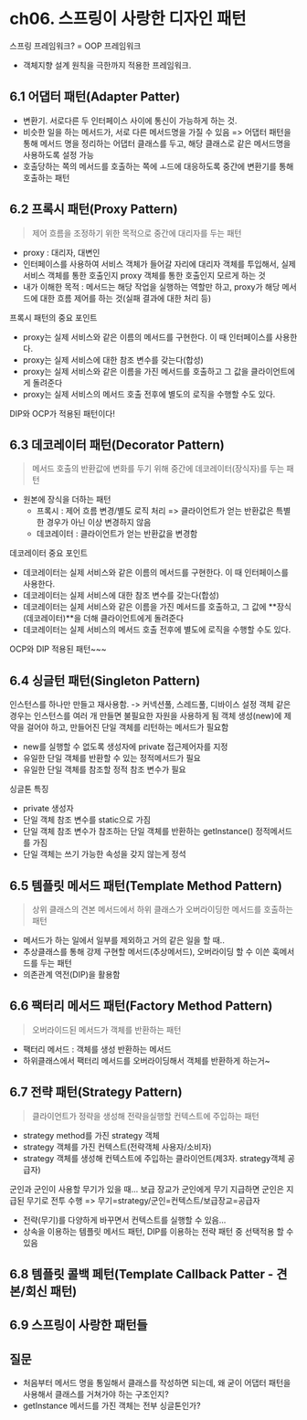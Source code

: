 # ch06. 스프링이 사랑한 디자인 패턴
스프링 프레임워크? = OOP 프레임워크
* 객체지향 설계 원칙을 극한까지 적용한 프레임워크.

## 6.1 어댑터 패턴(Adapter Patter)
* 변환기. 서로다른 두 인터페이스 사이에 통신이 가능하게 하는 것.
* 비슷한 일을 하는 메서드가, 서로 다른 메서드명을 가질 수 있음 => 어댑터 패턴을 통해 메서드 명을 정리하는 어댑터 클래스를 두고, 해당 클래스로 같은 메서드명을 사용하도록 설정 가능
* 호출당하는 쪽의 메서드를 호출하는 쪽에 ㅗ드에 대응하도록 중간에 변환기를 통해 호출하는 패턴

## 6.2 프록시 패턴(Proxy Pattern)
> 제어 흐름을 조정하기 위한 목적으로 중간에 대리자를 두는 패턴

* proxy : 대리자, 대변인
* 인터페이스를 사용하여 서비스 객체가 들어갈 자리에 대리자 객체를 투입해서, 실제 서비스 객체를 통한 호출인지 proxy 객체를 통한 호출인지 모르게 하는 것
* 내가 이해한 목적 : 메서드는 해당 작업을 실행하는 역할만 하고, proxy가 해당 메서드에 대한 흐름 제어를 하는 것(실패 결과에 대한 처리 등)


프록시 패턴의 중요 포인트
* proxy는 실제 서비스와 같은 이름의 메서드를 구현한다. 이 때 인터페이스를 사용한다.
* proxy는 실제 서비스에 대한 참조 변수를 갖는다(합성)
* proxy는 실제 서비스와 같은 이름을 가진 메서드를 호출하고 그 값을 클라이언트에게 돌려준다
* proxy는 실제 서비스의 메서드 호출 전후에 별도의 로직을 수행할 수도 있다.


DIP와 OCP가 적용된 패턴이다!

## 6.3 데코레이터 패턴(Decorator Pattern)
> 메서드 호출의 반환값에 변화를 두기 위해 중간에 데코레이터(장식자)를 두는 패턴

* 원본에 장식을 더하는 패턴
    * 프록시 : 제어 흐름 변경/별도 로직 처리 => 클라이언트가 얻는 반환값은 특별한 경우가 아닌 이상 변경하지 않음
    * 데코레이터 : 클라이언트가 얻는 반환값을 변경함

데코레이터 중요 포인트
* 데코레이터는 실제 서비스와 같은 이름의 메서드를 구현한다. 이 때 인터페이스를 사용한다.
* 데코레이터는 실제 서비스에 대한 참조 변수를 갖는다(합성)
* 데코레이터는 실제 서비스와 같은 이름을 가진 메서드를 호출하고, 그 값에 **장식(데코레이터)**을 더해 클라이언트에게 돌려준다
* 데코레이터는 실제 서비스의 메서드 호출 전후에 별도에 로직을 수행할 수도 있다.

OCP와 DIP 적용된 패턴~~~

## 6.4 싱글턴 패턴(Singleton Pattern)
인스턴스를 하나만 만들고 재사용함. -> 커넥션풀, 스레드풀, 디바이스 설정 객체 같은 경우는 인스턴스를 여러 개 만들면 불필요한 자원을 사용하게 됨
객체 생성(new)에 제약을 걸어야 하고, 만들어진 단일 객체를 리턴하는 메서드가 필요함
* new를 실행할 수 없도록 생성자에 private 접근제어자를 지정
* 유일한 단일 객체를 반환할 수 있는 정적메서드가 필요
* 유일한 단일 객체를 참조할 정적 참조 변수가 필요

싱글톤 특징
* private 생성자
* 단일 객체 참조 변수를 static으로 가짐
* 단일 객체 참조 변수가 참조하는 단일 객체를 반환하는 getInstance() 정적메서드를 가짐
* 단일 객체는 쓰기 가능한 속성을 갖지 않는게 정석

## 6.5 템플릿 메서드 패턴(Template Method Pattern)
> 상위 클래스의 견본 메서드에서 하위 클래스가 오버라이딩한 메서드를 호출하는 패턴

* 메서드가 하는 일에서 일부를 제외하고 거의 같은 일을 할 때..
* 추상클래스를 통해 강제 구현할 메서드(추상메서드), 오버라이딩 할 수 이쓴 훅메서드를 두는 패턴
* 의존관계 역전(DIP)을 활용함

## 6.6 팩터리 메서드 패턴(Factory Method Pattern)
> 오버라이드된 메서드가 객체를 반환하는 패턴

* 팩터리 메서드 : 객체를 생성 반환하는 메서드
* 하위클래스에서 팩터리 메서드를 오버라이딩해서 객체를 반환하게 하는거~

## 6.7 전략 패턴(Strategy Pattern)
> 클라이언트가 정략을 생성해 전략을실행할 컨텍스트에 주입하는 패턴

* strategy method를 가진 strategy 객체
* strategy 객체를 가진 컨텍스트(전략객체 사용자/소비자)
* strategy 객체를 생성해 컨텍스트에 주입하는 클라이언트(제3자. strategy객체 공급자)

군인과 군인이 사용할 무기가 있을 때... 보급 장교가 군인에게 무기 지급하면 군인은 지급된 무기로 전투 수행 => 무기=strategy/군인=컨텍스트/보급장교=공급자
* 전략(무기)를 다양하게 바꾸면서 컨텍스트를 실행할 수 있음...
* 상속을 이용하는 템플릿 메서드 패턴, DIP를 이용하는 전략 패턴 중 선택적용 할 수 있음

## 6.8 템플릿 콜백 페턴(Template Callback Patter - 견본/회신 패턴)

## 6.9 스프링이 사랑한 패턴들

## 질문 
* 처음부터 메서드 명을 통일해서 클래스를 작성하면 되는데, 왜 굳이 어댑터 패턴을 사용해서 클래스를 거쳐가야 하는 구조인지?
* getInstance 메서드를 가진 객체는 전부 싱글톤인가?